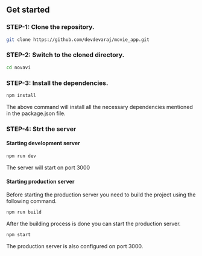 ## Get started

### STEP-1: Clone the repository.
```bash
git clone https://github.com/devdevaraj/movie_app.git
```
### STEP-2: Switch to the cloned directory.
```bash
cd novavi
```
### STEP-3: Install the dependencies.
```bash
npm install
```
The above command will install all the necessary dependencies mentioned in the package.json file.

### STEP-4: Strt the server
   #### Starting development server
   ```bash
   npm run dev
   ```
   The server will start on port 3000
   #### Starting production server
   Before starting the production server you need to build the project using the following command.
   ```bash
   npm run build
   ```
   After the building process is done you can start the production server.
   ```bash
   npm start
   ```
   The production server is also configured on port 3000.
